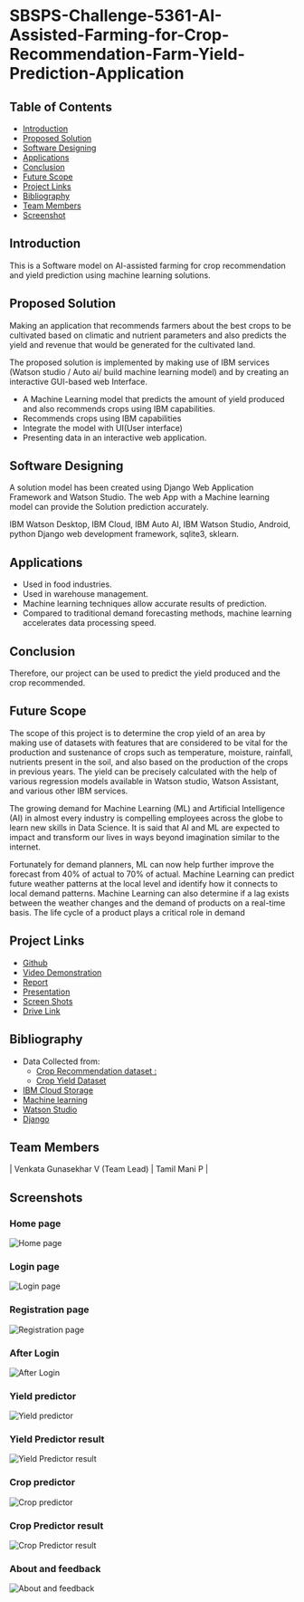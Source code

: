 # SBSPS-Challenge-5361-AI-Assisted-Farming-for-Crop-Recommendation-Farm-Yield-Prediction-Application



## Table of Contents

- [Introduction](#introduction)
- [Proposed Solution](#proposed-solution)
- [Software Designing](#software-designing)
- [Applications](#applications)
- [Conclusion](#conclusion)
- [Future Scope](#future-scope)
- [Project Links](#project-links)
- [Bibliography](#bibliography)
- [Team Members](#team-members)
- [Screenshot](#screenshots)

##
## Introduction
This is a Software model on AI-assisted farming for crop recommendation and yield prediction using machine learning solutions.

## Proposed Solution
Making an application that recommends farmers about the best crops to be cultivated based on climatic and nutrient parameters and also predicts the yield and revenue that would be generated for the cultivated land. 

The proposed solution is implemented by making use of IBM services (Watson studio / Auto ai/ build machine learning model) and by creating an interactive GUI-based web Interface. 

- A  Machine Learning model that predicts the amount of yield produced and also recommends crops using IBM capabilities.
- Recommends crops using IBM capabilities 
- Integrate the model with UI(User interface) 
- Presenting data in an interactive web application. 


## Software Designing
A solution model has been created using Django Web Application Framework and Watson Studio. The web App with a Machine learning model can provide the Solution prediction accurately.

IBM Watson Desktop, IBM Cloud, IBM Auto AI, IBM Watson Studio, Android, python Django web development framework, sqlite3, sklearn.


## Applications
- Used in food industries.
- Used in warehouse management.
- Machine learning techniques allow accurate results of prediction.
- Compared to traditional demand forecasting methods, machine learning accelerates data processing speed.


## Conclusion
Therefore, our project can be used to predict the yield produced and the crop recommended. 

## Future Scope
The scope of this project is to determine the crop yield of an area by making use of datasets with features that are considered to be vital for the production and sustenance of crops such as temperature, moisture, rainfall, nutrients present in the soil, and also based on the production of the crops in previous years. The yield can be precisely calculated with the help of various regression models available in Watson studio, Watson Assistant, and various other IBM services.

The growing demand for Machine Learning (ML) and Artificial Intelligence (AI) in almost every industry is compelling employees across the globe to learn new skills in Data Science. It is said that AI and ML are expected to impact and transform our lives in ways beyond imagination similar to the internet.

Fortunately for demand planners, ML can now help further improve the forecast from 40% of actual to 70% of actual. 
Machine Learning can predict future weather patterns at the local level and identify how it connects to local demand patterns. Machine Learning can also determine if a lag exists between the weather changes and the demand of products on a real-time basis. The life cycle of a product plays a critical role in demand 

## Project Links
- [Github](https://github.com/smartinternz02/SBSPS-Challenge-5361-AI-Assisted-Farming-for-Crop-Recommendation-Farm-Yield-Prediction-Application)
- [Video Demonstration](https://drive.google.com/file/d/1DOcjk7dwhFX1uXUxwQbsmTjE_zJw7z1h/view?usp=sharing)
- [Report](https://drive.google.com/file/d/1DOcjk7dwhFX1uXUxwQbsmTjE_zJw7z1h/view?usp=sharing)
- [Presentation](https://github.com/smartinternz02/SBSPS-Challenge-5361-AI-Assisted-Farming-for-Crop-Recommendation-Farm-Yield-Prediction-Application/blob/main/reports/ppt%20presentation/AI%20Assisted%20Farming%20for%20Crop%20Recommendation%20Farm%20Yield%20Prediction%20Application.pptx.pdf)
- [Screen Shots](https://github.com/smartinternz02/SBSPS-Challenge-5361-AI-Assisted-Farming-for-Crop-Recommendation-Farm-Yield-Prediction-Application/tree/main/reports/screen%20shots)
- [Drive Link](https://drive.google.com/drive/folders/17NnI1mDtg06x5paGCJ7IuG7l8b5_Jkoh?usp=sharing)

## Bibliography
- Data Collected from:
  - [Crop Recommendation dataset : ](https://github.com/https://www.kaggle.com/siddharthss/crop-recommendation-dataset)
  - [Crop Yield Dataset](https://github.com/shreyzo/Crop-yield-and-profitability-prediction/blob/main/datafile.csv)
- [IBM Cloud Storage](https://www.cloud.ibm.com)
- [Machine learning](https://en.wikipedia.org/wiki/Machine_learnin)
- [Watson Studio](https://www.ibm.com/in-en/cloud/watson-studio)
- [Django](https://www.djangoproject.com/)

## Team Members
| Venkata Gunasekhar V (Team Lead) | Tamil Mani P |

## Screenshots

### Home page
![Home page](https://github.com/smartinternz02/SBSPS-Challenge-5361-AI-Assisted-Farming-for-Crop-Recommendation-Farm-Yield-Prediction-Application/blob/main/reports/screen%20shots/Home%20page.png)
### Login page
![Login page](https://github.com/smartinternz02/SBSPS-Challenge-5361-AI-Assisted-Farming-for-Crop-Recommendation-Farm-Yield-Prediction-Application/blob/main/reports/screen%20shots/Login%20page.png)
### Registration page
![Registration page](https://github.com/smartinternz02/SBSPS-Challenge-5361-AI-Assisted-Farming-for-Crop-Recommendation-Farm-Yield-Prediction-Application/blob/main/reports/screen%20shots/Registration%20page.png)
### After Login
![After Login](https://github.com/smartinternz02/SBSPS-Challenge-5361-AI-Assisted-Farming-for-Crop-Recommendation-Farm-Yield-Prediction-Application/blob/main/reports/screen%20shots/After%20Login.png)
### Yield predictor
![Yield predictor](https://github.com/smartinternz02/SBSPS-Challenge-5361-AI-Assisted-Farming-for-Crop-Recommendation-Farm-Yield-Prediction-Application/blob/main/reports/screen%20shots/Yield%20predictor.png)
### Yield Predictor result
![Yield Predictor result](https://github.com/smartinternz02/SBSPS-Challenge-5361-AI-Assisted-Farming-for-Crop-Recommendation-Farm-Yield-Prediction-Application/blob/main/reports/screen%20shots/Yield%20Result.png)
### Crop predictor
![Crop predictor](https://github.com/smartinternz02/SBSPS-Challenge-5361-AI-Assisted-Farming-for-Crop-Recommendation-Farm-Yield-Prediction-Application/blob/main/reports/screen%20shots/Crop%20predictor.png)
### Crop Predictor result
![Crop Predictor result](https://github.com/smartinternz02/SBSPS-Challenge-5361-AI-Assisted-Farming-for-Crop-Recommendation-Farm-Yield-Prediction-Application/blob/main/reports/screen%20shots/Crop%20Predictor%20result.png)
### About and feedback
![About and feedback](https://github.com/smartinternz02/SBSPS-Challenge-5361-AI-Assisted-Farming-for-Crop-Recommendation-Farm-Yield-Prediction-Application/blob/main/reports/screen%20shots/About%20and%20feedback.png)
